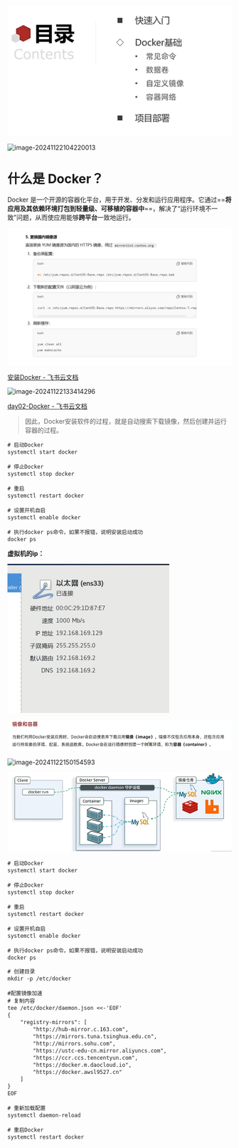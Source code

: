 ![image-20241122104150654](0%20%E5%AE%89%E8%A3%85%E4%BB%8B%E7%BB%8D.assets/image-20241122104150654-17370203851702.png)

![image-20241122104220013](D:\md_image\image-20241122104220013.png)

#  **什么是 Docker？**

Docker 是一个开源的容器化平台，用于开发、分发和运行应用程序。它通过==**将应用及其依赖环境打包到轻量级、可移植的容器中**==，解决了“运行环境不一致”问题，从而使应用能够**跨平台**一致地运行。

![image-20241122131324887](0%20%E5%AE%89%E8%A3%85%E4%BB%8B%E7%BB%8D.assets/image-20241122131324887-17370203958905.png)

[‍﻿‌‌‌‬‍‬‬‍‍‬⁠⁠‬‬‌‬‬‌‌‍⁠‍‌‌安装Docker - 飞书云文档](https://b11et3un53m.feishu.cn/wiki/Rfocw7ctXij2RBkShcucLZbrn2d)



 ![image-20241122133414296](D:\md_image\image-20241122133414296.png)

[‍‬‌﻿‍‌﻿⁠‬‌‍﻿⁠‍‍⁠﻿‍⁠‍﻿⁠﻿﻿⁠‌⁠day02-Docker - 飞书云文档](https://b11et3un53m.feishu.cn/wiki/MWQIw4Zvhil0I5ktPHwcoqZdnec)

> 因此，Docker安装软件的过程，就是自动搜索下载镜像，然后创建并运行容器的过程。

```shell
# 启动Docker
systemctl start docker

# 停止Docker
systemctl stop docker

# 重启
systemctl restart docker

# 设置开机自启
systemctl enable docker

# 执行docker ps命令，如果不报错，说明安装启动成功
docker ps
```





**虚拟机的ip：**

 ![img](0%20%E5%AE%89%E8%A3%85%E4%BB%8B%E7%BB%8D.assets/Snipaste_2024-11-22_11-22-55-17370203824381.png)

![img](0%20%E5%AE%89%E8%A3%85%E4%BB%8B%E7%BB%8D.assets/image-20241122145401549.png)

 ![image-20241122150154593](D:\md_image\image-20241122150154593.png)

![image-20241122150551878](0%20%E5%AE%89%E8%A3%85%E4%BB%8B%E7%BB%8D.assets/image-20241122150551878-17370204113806.png)



```shell
# 启动Docker
systemctl start docker

# 停止Docker
systemctl stop docker

# 重启
systemctl restart docker

# 设置开机自启
systemctl enable docker

# 执行docker ps命令，如果不报错，说明安装启动成功
docker ps
```

```shell
# 创建目录
mkdir -p /etc/docker

#配置镜像加速
# 复制内容
tee /etc/docker/daemon.json <<-'EOF'
{
    "registry-mirrors": [
        "http://hub-mirror.c.163.com",
        "https://mirrors.tuna.tsinghua.edu.cn",
        "http://mirrors.sohu.com",
        "https://ustc-edu-cn.mirror.aliyuncs.com",
        "https://ccr.ccs.tencentyun.com",
        "https://docker.m.daocloud.io",
        "https://docker.awsl9527.cn"
    ]
}
EOF

# 重新加载配置
systemctl daemon-reload

# 重启Docker
systemctl restart docker
```

